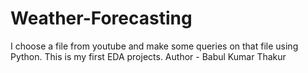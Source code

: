 # Weather-Forecasting
I choose a file from youtube and make some queries on that file using Python.
This is my first EDA projects.
Author - Babul Kumar Thakur
